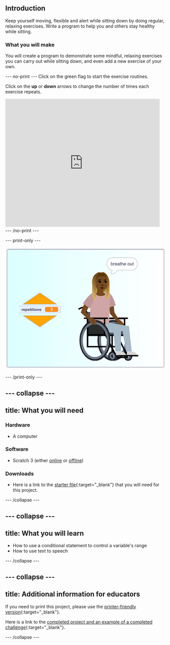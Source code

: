 ## Introduction

Keep yourself moving, flexible and alert while sitting down by doing regular, relaxing exercises. Write a program to help you and others stay healthy while sitting.

### What you will make

You will create a program to demonstrate some mindful, relaxing exercises you can carry out while sitting down, and even add a new exercise of your own.

--- no-print ---
Click on the green flag to start the exercise routines.

Click on the **up** or **down** arrows to change the number of times each exercise repeats.

<div class="scratch-preview">
  <iframe src="https://scratch.mit.edu/projects/403435691/embed" allowtransparency="true" width="485" height="402" frameborder="0" scrolling="no" allowfullscreen></iframe>
</div>
--- /no-print ---

--- print-only ---

![completed project](images/finshed_project.png)

--- /print-only ---


--- collapse ---
---
title: What you will need
---
### Hardware

+ A computer

### Software

+ Scratch 3 (either [online](http://rpf.io/scratchon) or [offline](http://rpf.io/scratchoff))

### Downloads

+ Here is a link to the [starter file](http://rpf.io/sit-stretch-go){:target="_blank"} that you will need for this project.

--- /collapse ---

--- collapse ---
---
title: What you will learn
---

+ How to use a conditional statement to control a variable's range
+ How to use text to speech

--- /collapse ---

--- collapse ---
---
title: Additional information for educators
---

If you need to print this project, please use the [printer-friendly version](https://projects.raspberrypi.org/en/projects/sit-stretch/print){:target="_blank"}.

Here is a link to the [completed project and an example of a completed challenge](http://rpf.io/p/en/sit-stretch-get){:target="_blank"}.

--- /collapse ---
